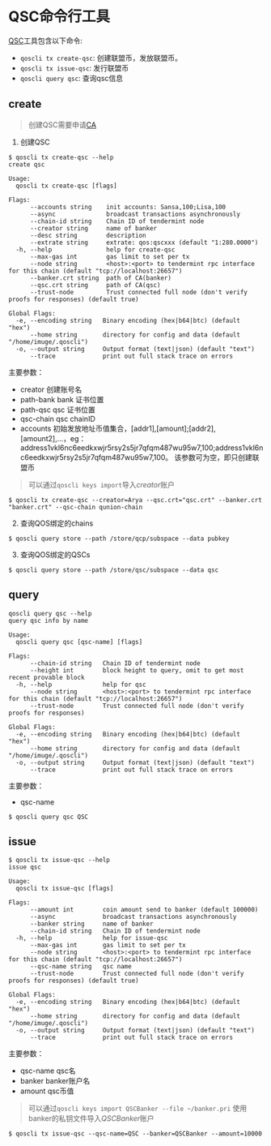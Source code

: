 # QSC命令行工具

[QSC](../spec/txs/qsc.md)工具包含以下命令:

* `qoscli tx create-qsc`: 创建联盟币，发放联盟币。
* `qoscli tx issue-qsc`: 发行联盟币
* `qoscli query qsc`: 查询qsc信息


## create

> 创建QSC需要申请[CA]()

1. 创建QSC

```
$ qoscli tx create-qsc --help
create qsc

Usage:
  qoscli tx create-qsc [flags]

Flags:
      --accounts string    init accounts: Sansa,100;Lisa,100
      --async              broadcast transactions asynchronously
      --chain-id string    Chain ID of tendermint node
      --creator string     name of banker
      --desc string        description
      --extrate string     extrate: qos:qscxxx (default "1:280.0000")
  -h, --help               help for create-qsc
      --max-gas int        gas limit to set per tx
      --node string        <host>:<port> to tendermint rpc interface for this chain (default "tcp://localhost:26657")
      --banker.crt string  path of CA(banker)
      --qsc.crt string     path of CA(qsc)
      --trust-node         Trust connected full node (don't verify proofs for responses) (default true)

Global Flags:
  -e, --encoding string   Binary encoding (hex|b64|btc) (default "hex")
      --home string       directory for config and data (default "/home/imuge/.qoscli")
  -o, --output string     Output format (text|json) (default "text")
      --trace             print out full stack trace on errors
```
主要参数：

- creator   创建账号名
- path-bank bank 证书位置
- path-qsc  qsc 证书位置
- qsc-chain qsc chainID
- accounts  初始发放地址币值集合，[addr1],[amount];[addr2],[amount2],...，eg：address1vkl6nc6eedkxwjr5rsy2s5jr7qfqm487wu95w7,100;address1vkl6nc6eedkxwjr5rsy2s5jr7qfqm487wu95w7,100。
该参数可为空，即只创建联盟币

> 可以通过`qoscli keys import`导入*creator*账户


```
$ qoscli tx create-qsc --creator=Arya --qsc.crt="qsc.crt" --banker.crt "banker.crt" --qsc-chain qunion-chain
```

2. 查询QOS绑定的chains

```
$ qoscli query store --path /store/qcp/subspace --data pubkey
```

3. 查询QOS绑定的QSCs

```
$ qoscli query store --path /store/qsc/subspace --data qsc
```



## query
```
qoscli query qsc --help
query qsc info by name

Usage:
  qoscli query qsc [qsc-name] [flags]

Flags:
      --chain-id string   Chain ID of tendermint node
      --height int        block height to query, omit to get most recent provable block
  -h, --help              help for qsc
      --node string       <host>:<port> to tendermint rpc interface for this chain (default "tcp://localhost:26657")
      --trust-node        Trust connected full node (don't verify proofs for responses)

Global Flags:
  -e, --encoding string   Binary encoding (hex|b64|btc) (default "hex")
      --home string       directory for config and data (default "/home/imuge/.qoscli")
  -o, --output string     Output format (text|json) (default "text")
      --trace             print out full stack trace on errors
```
主要参数：

- qsc-name

```
$ qoscli query qsc QSC
```

## issue

```
$ qoscli tx issue-qsc --help
issue qsc

Usage:
  qoscli tx issue-qsc [flags]

Flags:
      --amount int        coin amount send to banker (default 100000)
      --async             broadcast transactions asynchronously
      --banker string     name of banker
      --chain-id string   Chain ID of tendermint node
  -h, --help              help for issue-qsc
      --max-gas int       gas limit to set per tx
      --node string       <host>:<port> to tendermint rpc interface for this chain (default "tcp://localhost:26657")
      --qsc-name string   qsc name
      --trust-node        Trust connected full node (don't verify proofs for responses) (default true)

Global Flags:
  -e, --encoding string   Binary encoding (hex|b64|btc) (default "hex")
      --home string       directory for config and data (default "/home/imuge/.qoscli")
  -o, --output string     Output format (text|json) (default "text")
      --trace             print out full stack trace on errors
```
主要参数：

- qsc-name  qsc名
- banker    banker账户名
- amount    qsc币值

> 可以通过`qoscli keys import QSCBanker --file ~/banker.pri` 使用banker的私钥文件导入*QSCBanker*账户

```
$ qoscli tx issue-qsc --qsc-name=QSC --banker=QSCBanker --amount=10000
```
